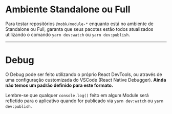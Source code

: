# Ambiente Standalone ou Full

Para testar repositórios `@mobk/module-*` enquanto está no ambiente de Standalone ou Full, garanta que seus pacotes estão todos atualizados utilizando o comando `yarn dev:watch` ou `yarn dev:publish`.

---

# Debug

O Debug pode ser feito utilizando o próprio React DevTools, ou através de uma configuração customizada do VSCode (React Native Debugger). **Ainda não temos um padrão definido para este formato.**

Lembre-se que qualquer `console.log()` feito em algum Module será refletido para o aplicativo quando for publicado via `yarn dev:watch` ou `yarn dev:publish`.